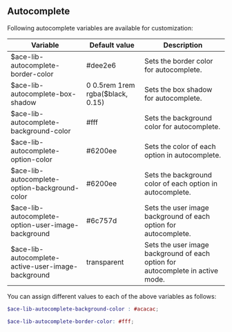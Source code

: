 ## Autocomplete
Following autocomplete variables are available for customization:

| Variable                                           | Default value                    | Description                               |
| -------------------------------------------------- |----------------------------------|-------------------------------------------|
| $ace-lib-autocomplete-border-color                 | #dee2e6                          | Sets the border color for autocomplete.|
| $ace-lib-autocomplete-box-shadow                   | 0 0.5rem 1rem rgba($black, 0.15) | Sets the box shadow for autocomplete.|
| $ace-lib-autocomplete-background-color             | #fff                             | Sets the background color for autocomplete.|
| $ace-lib-autocomplete-option-color                 | #6200ee                          | Sets the color of each option in autocomplete.|
| $ace-lib-autocomplete-option-background-color      | #6200ee                          | Sets the background color of each option in autocomplete.|
| $ace-lib-autocomplete-option-user-image-background | #6c757d                          | Sets the user image background of each option for autocomplete.|
| $ace-lib-autocomplete-active-user-image-background | transparent                      | Sets the user image background of each option for autocomplete in active mode.|

You can assign different values to each of the above variables as follows:
```scss
$ace-lib-autocomplete-background-color : #acacac;

$ace-lib-autocomplete-border-color: #fff;
```
